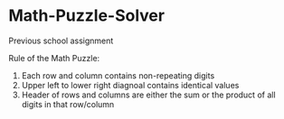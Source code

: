 # Math-Puzzle-Solver

Previous school assignment

Rule of the Math Puzzle:

1. Each row and column contains non-repeating digits
2. Upper left to lower right diagnoal contains identical values
3. Header of rows and columns are either the sum or the product of all digits in that row/column
